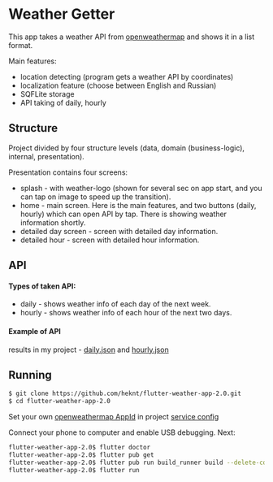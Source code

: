 # Weather Getter
This app takes a weather API from [openweathermap](https://openweathermap.org) and shows it in a list format.

Main features:
- location detecting (program gets a weather API by coordinates)
- localization feature (choose between English and Russian)
- SQFLite storage
- API taking of daily, hourly

## Structure
Project divided by four structure levels (data, domain (business-logic), internal, presentation).

Presentation contains four screens:
- splash - with weather-logo (shown for several sec on app start, and you can tap on image to speed up the transition).
- home - main screen. Here is the main features, and two buttons (daily, hourly) which can open API by tap. There is showing weather information shortly.
- detailed day screen - screen with detailed day information.
- detailed hour - screen with detailed hour information.


## API
#### Types of taken API:
- daily - shows weather info of each day of the next week.
- hourly - shows weather info of each hour of the next two days.

#### Example of API
results in my project - [daily.json](https://github.com/heknt/flutter-weather-app/blob/master/lib/data/storage/daily.json) and [hourly.json](https://github.com/heknt/flutter-weather-app/blob/master/lib/data/storage/hourly.json)

## Running
```bash
$ git clone https://github.com/heknt/flutter-weather-app-2.0.git
$ cd flutter-weather-app-2.0
```
Set your own [openweathermap AppId](https://openweathermap.org/appid) in project [service config](https://github.com/heknt/flutter-weather-app-2.0/blob/master/lib/data/api/rest_api/services/settings/config.dart)

Connect your phone to computer and enable USB debugging. Next:
```bash
flutter-weather-app-2.0$ flutter doctor
flutter-weather-app-2.0$ flutter pub get
flutter-weather-app-2.0$ flutter pub run build_runner build --delete-conflicting-outputs
flutter-weather-app-2.0$ flutter run
```
